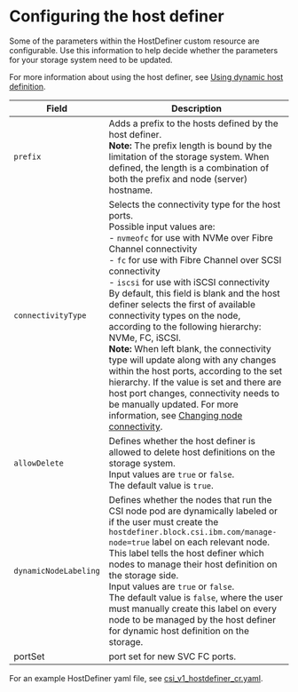 # Configuring the host definer

Some of the parameters within the HostDefiner custom resource are configurable. Use this information to help decide whether the parameters for your storage system need to be updated.

For more information about using the host definer, see [Using dynamic host definition](../using/using_hostdefinition.md).
    
|Field|Description|
|---------|--------|
|`prefix`|Adds a prefix to the hosts defined by the host definer.<br>**Note:** The prefix length is bound by the limitation of the storage system. When defined, the length is a combination of both the prefix and node (server) hostname.|
|`connectivityType`|Selects the connectivity type for the host ports.<br>Possible input values are:<br>- `nvmeofc` for use with NVMe over Fibre Channel connectivity<br>- `fc` for use with Fibre Channel over SCSI connectivity<br>- `iscsi` for use with iSCSI connectivity<br>By default, this field is blank and the host definer selects the first of available connectivity types on the node, according to the following hierarchy: NVMe, FC, iSCSI.<br>**Note:** When left blank, the connectivity type will update along with any changes within the host ports, according to the set hierarchy. If the value is set and there are host port changes, connectivity needs to be manually updated. For more information, see [Changing node connectivity](../using/changing_node_connectivity.md).|
|`allowDelete`|Defines whether the host definer is allowed to delete host definitions on the storage system.<br>Input values are `true` or `false`.<br>The default value is `true`.|
|`dynamicNodeLabeling`|Defines whether the nodes that run the CSI node pod are dynamically labeled or if the user must create the `hostdefiner.block.csi.ibm.com/manage-node=true` label on each relevant node. This label tells the host definer which nodes to manage their host definition on the storage side.<br>Input values are `true` or `false`.<br>The default value is `false`, where the user must manually create this label on every node to be managed by the host definer for dynamic host definition on the storage.|
| portSet |port set for new SVC FC ports.|

For an example HostDefiner yaml file, see [csi_v1_hostdefiner_cr.yaml](https://raw.githubusercontent.com/IBM/ibm-block-csi-operator/v1.11.3/config/samples/csi_v1_hostdefiner_cr.yaml).
